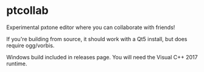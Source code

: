 # ptcollab
Experimental pxtone editor where you can collaborate with friends!

If you're building from source, it should work with a Qt5 install, but does
require ogg/vorbis.

Windows build included in releases page. You will need the Visual C++ 2017
runtime.
